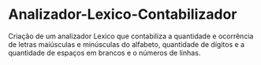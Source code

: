 # Analizador-Lexico-Contabilizador
Criação de um analizador Lexico que contabiliza a quantidade e ocorrência de letras maiúsculas e minúsculas do alfabeto, quantidade de dígitos e a quantidade de espaços em brancos e o números de linhas.
